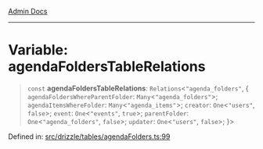 [Admin Docs](/)

***

# Variable: agendaFoldersTableRelations

> `const` **agendaFoldersTableRelations**: `Relations`\<`"agenda_folders"`, \{ `agendaFoldersWhereParentFolder`: `Many`\<`"agenda_folders"`\>; `agendaItemsWhereFolder`: `Many`\<`"agenda_items"`\>; `creator`: `One`\<`"users"`, `false`\>; `event`: `One`\<`"events"`, `true`\>; `parentFolder`: `One`\<`"agenda_folders"`, `false`\>; `updater`: `One`\<`"users"`, `false`\>; \}\>

Defined in: [src/drizzle/tables/agendaFolders.ts:99](https://github.com/syedali237/talawa-api/blob/691786dc98e76819737c41ef0af34983792105fd/src/drizzle/tables/agendaFolders.ts#L99)
